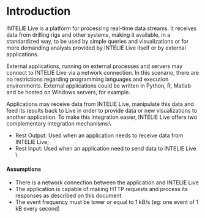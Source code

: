 # Introduction

INTELIE Live is a platform for processing real-time data streams. It receives data from drilling rigs and other systems, making it available, in a standardized way, to be used by simple queries and visualizations or for more demanding analysis provided by INTELIE Live itself or by external applications.

&#x20;External applications, running on external processes and servers may connect to INTELIE Live via a network connection. In this scenario, there are no restrictions regarding programming languages and execution environments. External applications could be written in Python, R, Matlab and be hosted on Windows servers, for example.

Applications may receive data from INTELIE Live, manipulate this data and feed its results back to Live in order to provide data or new visualizations to another application. To make this integration easier, INTELIE Live offers two complementary integration mechanisms:\


* Rest Output: Used when an application needs to receive data from INTELIE Live;
* Rest Input: Used when an application need to send data to INTELIE Live\
  \


#### Assumptions

* There is a network connection between the application and INTELIE Live
* The application is capable of making HTTP requests and process its responses as described on this document
* The event frequency must be lower or equal to 1 kB/s (eg: one event of 1 kB every second)

